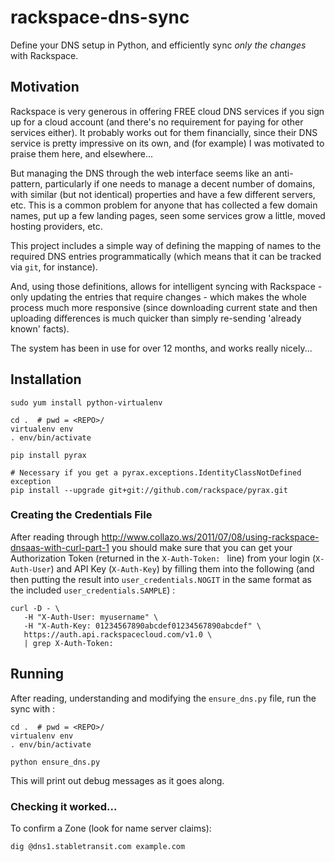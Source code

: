 # rackspace-dns-sync

Define your DNS setup in Python, and efficiently sync *only the changes* with Rackspace.

## Motivation

Rackspace is very generous in offering FREE cloud DNS services if you sign up for 
a cloud account (and there's no requirement for paying for other services either).
It probably works out for them financially, since their DNS service is pretty 
impressive on its own, and (for example) I was motivated to praise them here, and 
elsewhere...

But managing the DNS through the web interface seems like an anti-pattern, particularly
if one needs to manage a decent number of domains, with similar (but not identical) 
properties and have a few different servers, etc.  This is a common problem for anyone
that has collected a few domain names, put up a few landing pages, seen some 
services grow a little, moved hosting providers, etc.

This project includes a simple way of defining the mapping of names to 
the required DNS entries programmatically (which means that it can be tracked 
via ```git```, for instance).  

And, using those definitions, allows for intelligent syncing with Rackspace - 
only updating the entries that require changes - which makes the whole process 
much more responsive (since downloading current state and then uploading 
differences is much quicker than simply re-sending 'already known' facts).

The system has been in use for over 12 months, and works really nicely...



## Installation

```
sudo yum install python-virtualenv 

cd .  # pwd = <REPO>/
virtualenv env
. env/bin/activate

pip install pyrax

# Necessary if you get a pyrax.exceptions.IdentityClassNotDefined exception
pip install --upgrade git+git://github.com/rackspace/pyrax.git
```

### Creating the Credentials File

After reading through http://www.collazo.ws/2011/07/08/using-rackspace-dnsaas-with-curl-part-1 
you should make sure that you can get your Authorization Token (returned in the ```X-Auth-Token: ``` line) 
from your login (```X-Auth-User```) and API Key (```X-Auth-Key```) by filling them 
into the following (and then putting the result into ```user_credentials.NOGIT``` 
in the same format as the included ```user_credentials.SAMPLE```) :

```
curl -D - \
   -H "X-Auth-User: myusername" \
   -H "X-Auth-Key: 01234567890abcdef01234567890abcdef" \
   https://auth.api.rackspacecloud.com/v1.0 \
   | grep X-Auth-Token:
```



## Running

After reading, understanding and modifying the ```ensure_dns.py``` file, run the sync with :

```
cd .  # pwd = <REPO>/
virtualenv env
. env/bin/activate

python ensure_dns.py
```

This will print out debug messages as it goes along.


### Checking it worked...

To confirm a Zone (look for name server claims):

```
dig @dns1.stabletransit.com example.com
```
